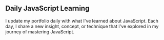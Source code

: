 ## Daily JavaScript Learning

I update my portfolio daily with what I've learned about JavaScript. Each day, I share a new insight, concept, or technique that I've explored in my journey of mastering JavaScript.

